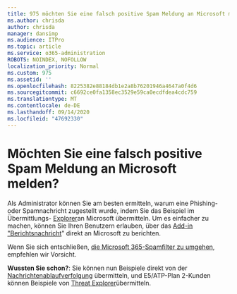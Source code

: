 ```yaml
---
title: 975 möchten Sie eine falsch positive Spam Meldung an Microsoft melden?
ms.author: chrisda
author: chrisda
manager: dansimp
ms.audience: ITPro
ms.topic: article
ms.service: o365-administration
ROBOTS: NOINDEX, NOFOLLOW
localization_priority: Normal
ms.custom: 975
ms.assetid: ''
ms.openlocfilehash: 8225382e88184db1e2a8b76201946a4647a0f4d6
ms.sourcegitcommit: c6692ce0fa1358ec3529e59ca0ecdfdea4cdc759
ms.translationtype: MT
ms.contentlocale: de-DE
ms.lasthandoff: 09/14/2020
ms.locfileid: "47692330"
---
```

# <a name="would-you-like-to-report-a-spam-false-positive-to-microsoft"></a>Möchten Sie eine falsch positive Spam Meldung an Microsoft melden?

Als Administrator können Sie am besten ermitteln, warum eine Phishing-oder Spamnachricht zugestellt wurde, indem Sie das Beispiel im Übermittlungs- [Explorer](https://protection.office.com/reportsubmission)an Microsoft übermitteln. Um es einfacher zu machen, können Sie Ihren Benutzern erlauben, über das [Add-in "Berichtsnachricht](https://appsource.microsoft.com/product/office/WA104381180?src=office&tab=Overview)" direkt an Microsoft zu berichten.

Wenn Sie sich entschließen, [die Microsoft 365-Spamfilter zu umgehen](https://docs.microsoft.com/exchange/troubleshoot/antispam/cautions-against-bypassing-spam-filters), empfehlen wir Vorsicht.

**Wussten Sie schon?**: Sie können nun Beispiele direkt von der [Nachrichtenablaufverfolgung](https://protection.office.com/messagetrace) übermitteln, und E5/ATP-Plan 2-Kunden können Beispiele von [Threat Explorer](https://docs.microsoft.com/microsoft-365/security/office-365-security/threat-explorer)übermitteln.
